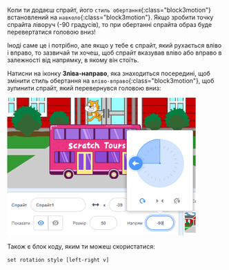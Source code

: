 
Коли ти додаєш спрайт, його `стиль обертання`{:class="block3motion"} встановлений на `навколо`{:class="block3motion"}. Якщо зробити точку спрайта ліворуч (-90 градусів), то при обертанні спрайта образ буде перевертатися головою вниз!

Іноді саме це і потрібно, але якщо у тебе є спрайт, який рухається вліво і вправо, то зазвичай ти хочеш, щоб спрайт вказував вліво або вправо в залежності від напрямку, в якому він стоїть.

Натисни на іконку **Зліва-направо**, яка знаходиться посередині, щоб змінити стиль обертання на `вліво-вправо`{:class="block3motion"}, щоб зупинити спрайт, який перевернувся головою вниз:

![](images/sprite-pane-direction.png)

Також є блок коду, яким ти можеш скористатися:

```blocks3
set rotation style [left-right v]
```
